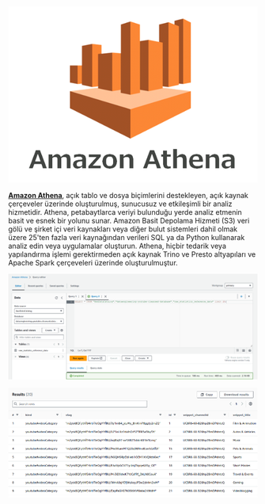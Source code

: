 ![athena-logo](athena-logo.png)

[**Amazon Athena**](https://aws.amazon.com/tr/athena/), açık tablo ve dosya biçimlerini destekleyen, açık kaynak çerçeveler üzerinde oluşturulmuş, sunucusuz ve etkileşimli bir analiz hizmetidir. Athena, petabaytlarca veriyi bulunduğu yerde analiz etmenin basit ve esnek bir yolunu sunar. Amazon Basit Depolama Hizmeti (S3) veri gölü ve şirket içi veri kaynakları veya diğer bulut sistemleri dahil olmak üzere 25'ten fazla veri kaynağından verileri SQL ya da Python kullanarak analiz edin veya uygulamalar oluşturun. Athena, hiçbir tedarik veya yapılandırma işlemi gerektirmeden açık kaynak Trino ve Presto altyapıları ve Apache Spark çerçeveleri üzerinde oluşturulmuştur.

![amazon-athena0](amazon-athena0.png)

![amazon-athena1](amazon-athena1.png)
